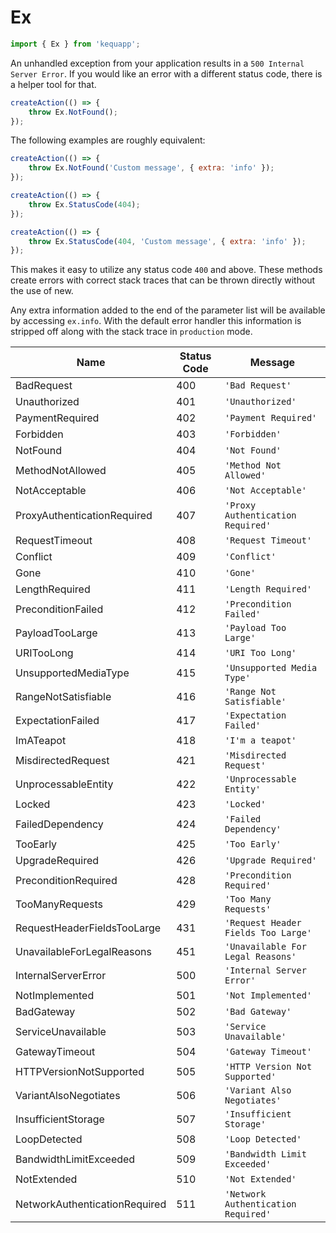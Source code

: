 # Ex

```javascript
import { Ex } from 'kequapp';
```

An unhandled exception from your application results in a `500 Internal Server Error`. If you would like an error with a different status code, there is a helper tool for that.

```javascript
createAction(() => {
    throw Ex.NotFound();
});
```

The following examples are roughly equivalent:

```javascript
createAction(() => {
    throw Ex.NotFound('Custom message', { extra: 'info' });
});
```

```javascript
createAction(() => {
    throw Ex.StatusCode(404);
});
```

```javascript
createAction(() => {
    throw Ex.StatusCode(404, 'Custom message', { extra: 'info' });
});
```

This makes it easy to utilize any status code `400` and above. These methods create errors with correct stack traces that can be thrown directly without the use of new.

Any extra information added to the end of the parameter list will be available by accessing `ex.info`. With the default error handler this information is stripped off along with the stack trace in `production` mode.

| Name | Status Code | Message |
| ---- | ---- | ---- |
| BadRequest | 400 | `'Bad Request'` |
| Unauthorized | 401 | `'Unauthorized'` |
| PaymentRequired | 402 | `'Payment Required'` |
| Forbidden | 403 | `'Forbidden'` |
| NotFound | 404 | `'Not Found'` |
| MethodNotAllowed | 405 | `'Method Not Allowed'` |
| NotAcceptable | 406 | `'Not Acceptable'` |
| ProxyAuthenticationRequired | 407 | `'Proxy Authentication Required'` |
| RequestTimeout | 408 | `'Request Timeout'` |
| Conflict | 409 | `'Conflict'` |
| Gone | 410 | `'Gone'` |
| LengthRequired | 411 | `'Length Required'` |
| PreconditionFailed | 412 | `'Precondition Failed'` |
| PayloadTooLarge | 413 | `'Payload Too Large'` |
| URITooLong | 414 | `'URI Too Long'` |
| UnsupportedMediaType | 415 | `'Unsupported Media Type'` |
| RangeNotSatisfiable | 416 | `'Range Not Satisfiable'` |
| ExpectationFailed | 417 | `'Expectation Failed'` |
| ImATeapot | 418 | `'I'm a teapot'` |
| MisdirectedRequest | 421 | `'Misdirected Request'` |
| UnprocessableEntity | 422 | `'Unprocessable Entity'` |
| Locked | 423 | `'Locked'` |
| FailedDependency | 424 | `'Failed Dependency'` |
| TooEarly | 425 | `'Too Early'` |
| UpgradeRequired | 426 | `'Upgrade Required'` |
| PreconditionRequired | 428 | `'Precondition Required'` |
| TooManyRequests | 429 | `'Too Many Requests'` |
| RequestHeaderFieldsTooLarge | 431 | `'Request Header Fields Too Large'` |
| UnavailableForLegalReasons | 451 | `'Unavailable For Legal Reasons'` |
| InternalServerError | 500 | `'Internal Server Error'` |
| NotImplemented | 501 | `'Not Implemented'` |
| BadGateway | 502 | `'Bad Gateway'` |
| ServiceUnavailable | 503 | `'Service Unavailable'` |
| GatewayTimeout | 504 | `'Gateway Timeout'` |
| HTTPVersionNotSupported | 505 | `'HTTP Version Not Supported'` |
| VariantAlsoNegotiates | 506 | `'Variant Also Negotiates'` |
| InsufficientStorage | 507 | `'Insufficient Storage'` |
| LoopDetected | 508 | `'Loop Detected'` |
| BandwidthLimitExceeded | 509 | `'Bandwidth Limit Exceeded'` |
| NotExtended | 510 | `'Not Extended'` |
| NetworkAuthenticationRequired | 511 | `'Network Authentication Required'` |
